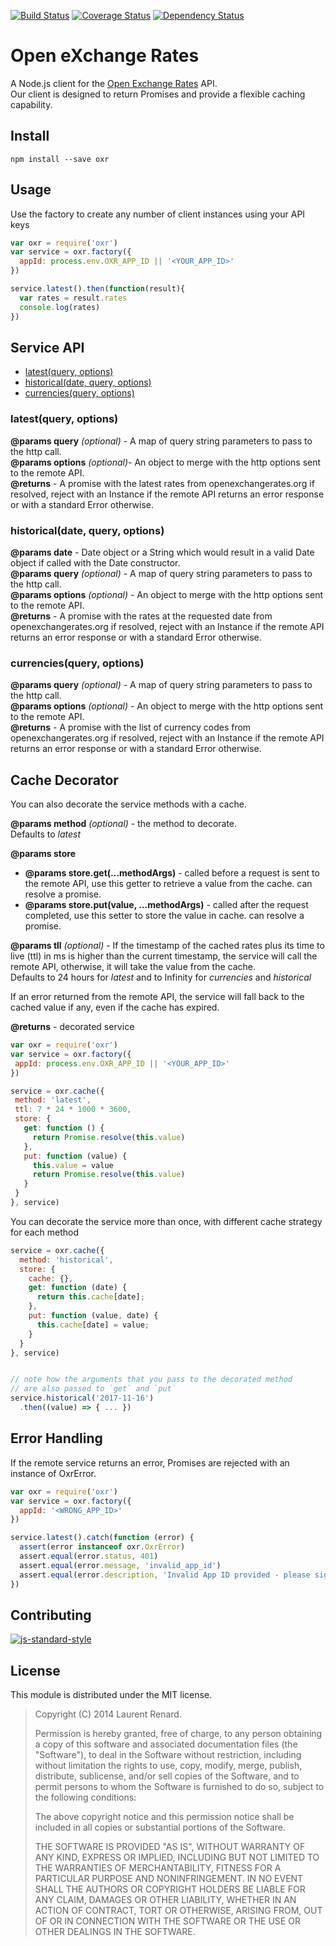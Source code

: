 [![Build Status](https://travis-ci.org/continuous-software/oxr.svg?branch=master)](https://travis-ci.org/continuous-software/oxr) [![Coverage Status](https://coveralls.io/repos/continuous-software/oxr/badge.svg?branch=master)](https://coveralls.io/r/continuous-software/oxr?branch=master) [![Dependency Status](https://gemnasium.com/continuous-software/oxr.svg)](https://gemnasium.com/continuous-software/oxr)

# Open eXchange Rates

A Node.js client for the [Open Exchange Rates](https://openexchangerates.org) API.  
Our client is designed to return Promises and provide a flexible caching capability.

## Install

`npm install --save oxr`

## Usage

Use the factory to create any number of client instances using your API keys

```javascript
var oxr = require('oxr')
var service = oxr.factory({
  appId: process.env.OXR_APP_ID || '<YOUR_APP_ID>'
})

service.latest().then(function(result){
  var rates = result.rates
  console.log(rates)
})

```

## Service API

* [latest(query, options)](https://github.com/continuous-software/oxr#latestquery-options)
* [historical(date, query, options)](https://github.com/continuous-software/oxr#historicaldate-query-options)
* [currencies(query, options)](https://github.com/continuous-software/oxr#currenciesquery-options)

### latest(query, options)  
**@params query** *(optional)* - A map of query string parameters to pass to the http call.  
**@params options** *(optional)*- An object to merge with the http options sent to the remote API.  
**@returns** - A promise with the latest rates from openexchangerates.org if resolved, reject with an Instance if the remote API returns an error response or with a standard Error otherwise.

### historical(date, query, options)  
**@params date** - Date object or a String which would result in a valid Date object if called with the Date constructor.  
**@params query** *(optional)* - A map of query string parameters to pass to the http call.  
**@params options** *(optional)* - An object to merge with the http options sent to the remote API.  
**@returns** - A promise with the rates at the requested date from openexchangerates.org if resolved, reject with an Instance if the remote API returns an error response or with a standard Error otherwise.

### currencies(query, options)  
**@params query** *(optional)* - A map of query string parameters to pass to the http call.  
**@params options** *(optional)* - An object to merge with the http options sent to the remote API.  
**@returns** - A promise with the list of currency codes from openexchangerates.org if resolved, reject with an Instance if the remote API returns an error response or with a standard Error otherwise.

## Cache Decorator
You can also decorate the service methods with a cache.  

**@params method** *(optional)* - the method to decorate.<br>
Defaults to *latest*

**@params store**
- **@params store.get(...methodArgs)** - called before a request is sent to the remote API, use this getter to retrieve a value from the cache. can resolve a promise.
- **@params store.put(value, ...methodArgs)** - called after the request completed, use this setter to store the value in cache. can resolve a promise.

**@params tll** *(optional)* - If the timestamp of the cached rates plus its time to live (ttl) in ms is higher than the current timestamp, the service will call the remote API, otherwise, it will take the value from the cache.<br>
Defaults to 24 hours for *latest* and to Infinity for *currencies* and *historical*

If an error returned from the remote API, the service will fall back to the cached value if any, even if the cache has expired.

**@returns** - decorated service


 ```javascript
var oxr = require('oxr')
var service = oxr.factory({
  appId: process.env.OXR_APP_ID || '<YOUR_APP_ID>'
})

service = oxr.cache({
  method: 'latest',
  ttl: 7 * 24 * 1000 * 3600,
  store: {
    get: function () {
      return Promise.resolve(this.value)
    },
    put: function (value) {
      this.value = value
      return Promise.resolve(this.value)
    }
  }
}, service)
```

You can decorate the service more than once, with different cache strategy for each method
```js
service = oxr.cache({
  method: 'historical',
  store: {
    cache: {},
    get: function (date) {
      return this.cache[date];
    },
    put: function (value, date) {
      this.cache[date] = value;
    }
  }
}, service)


// note how the arguments that you pass to the decorated method
// are also passed to `get` and `put`
service.historical('2017-11-16')
  .then((value) => { ... })
```





## Error Handling

If the remote service returns an error, Promises are rejected with an instance of OxrError.

```javascript
var oxr = require('oxr')
var service = oxr.factory({
  appId: '<WRONG_APP_ID>'
})

service.latest().catch(function (error) {
  assert(error instanceof oxr.OxrError)
  assert.equal(error.status, 401)
  assert.equal(error.message, 'invalid_app_id')
  assert.equal(error.description, 'Invalid App ID provided - please sign up at https://openexchangerates.org/signup, or contact support@openexchangerates.org. Thanks!')
})
```

## Contributing

[![js-standard-style](https://cdn.rawgit.com/feross/standard/master/badge.svg)](https://github.com/feross/standard)

## License

This module is distributed under the MIT license.

> Copyright (C) 2014 Laurent Renard.
>
> Permission is hereby granted, free of charge, to any person
> obtaining a copy of this software and associated documentation files
> (the "Software"), to deal in the Software without restriction,
> including without limitation the rights to use, copy, modify, merge,
> publish, distribute, sublicense, and/or sell copies of the Software,
> and to permit persons to whom the Software is furnished to do so,
> subject to the following conditions:
>
> The above copyright notice and this permission notice shall be
> included in all copies or substantial portions of the Software.
>
> THE SOFTWARE IS PROVIDED "AS IS", WITHOUT WARRANTY OF ANY KIND,
> EXPRESS OR IMPLIED, INCLUDING BUT NOT LIMITED TO THE WARRANTIES OF
> MERCHANTABILITY, FITNESS FOR A PARTICULAR PURPOSE AND
> NONINFRINGEMENT. IN NO EVENT SHALL THE AUTHORS OR COPYRIGHT HOLDERS
> BE LIABLE FOR ANY CLAIM, DAMAGES OR OTHER LIABILITY, WHETHER IN AN
> ACTION OF CONTRACT, TORT OR OTHERWISE, ARISING FROM, OUT OF OR IN
> CONNECTION WITH THE SOFTWARE OR THE USE OR OTHER DEALINGS IN THE
> SOFTWARE.
